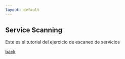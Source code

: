 ```yaml
---
layout: default
---
```


## Service Scanning

Este es el tutorial del ejercicio de escaneo de servicios

[back](posts/index.md)
